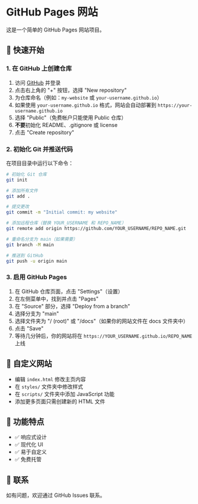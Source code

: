 # GitHub Pages 网站

这是一个简单的 GitHub Pages 网站项目。

## 🚀 快速开始

### 1. 在 GitHub 上创建仓库

1. 访问 [GitHub](https://github.com) 并登录
2. 点击右上角的 "+" 按钮，选择 "New repository"
3. 为仓库命名（例如：`my-website` 或 `your-username.github.io`）
4. 如果使用 `your-username.github.io` 格式，网站会自动部署到 `https://your-username.github.io`
5. 选择 "Public"（免费帐户只能使用 Public 仓库）
6. **不要**初始化 README、.gitignore 或 license
7. 点击 "Create repository"

### 2. 初始化 Git 并推送代码

在项目目录中运行以下命令：

```bash
# 初始化 Git 仓库
git init

# 添加所有文件
git add .

# 提交更改
git commit -m "Initial commit: my website"

# 添加远程仓库（替换 YOUR_USERNAME 和 REPO_NAME）
git remote add origin https://github.com/YOUR_USERNAME/REPO_NAME.git

# 重命名分支为 main（如果需要）
git branch -M main

# 推送到 GitHub
git push -u origin main
```

### 3. 启用 GitHub Pages

1. 在 GitHub 仓库页面，点击 "Settings"（设置）
2. 在左侧菜单中，找到并点击 "Pages"
3. 在 "Source" 部分，选择 "Deploy from a branch"
4. 选择分支为 "main"
5. 选择文件夹为 "/ (root)" 或 "/docs"（如果你的网站文件在 docs 文件夹中）
6. 点击 "Save"
7. 等待几分钟后，你的网站将在 `https://YOUR_USERNAME.github.io/REPO_NAME` 上线

## 📝 自定义网站

- 编辑 `index.html` 修改主页内容
- 在 `styles/` 文件夹中修改样式
- 在 `scripts/` 文件夹中添加 JavaScript 功能
- 添加更多页面只需创建新的 HTML 文件

## 🌟 功能特点

- ✅ 响应式设计
- ✅ 现代化 UI
- ✅ 易于自定义
- ✅ 免费托管

## 📧 联系

如有问题，欢迎通过 GitHub Issues 联系。

